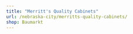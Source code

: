 ```yaml
---
title: "Merritt's Quality Cabinets"
url: /nebraska-city/merritts-quality-cabinets/
shop: Baumarkt
---
```

